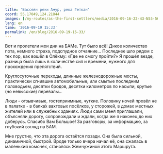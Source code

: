 ```yaml
---
title: 'Бассейн реки Амур, река Геткан'
coord: 55.17049,124.21844
images: [/my-routes/as-the-first-settlers/media/2016-09-16-22-43-N55-50047E123-19451-8393, /my-routes/as-the-first-settlers/media/2016-09-06-06-44-N56-57027E121-51819-8168]
lang: en
time: '2016-09-19 15:33'
permalink: /en/blog/2016-09-19-15-33/
---
```


Вот и пролетели мои дни на БАМе. Тут было всё! Дикое количество пота, немного страха, подспудное отчаяние... Последнее шло рядом с тех пор, как вошёл в Олёкму: «Где не смогу пройти?» Я прошёл везде, разница была лишь в количестве сил и времени, нужного для прохождения препятствий.

Круглосуточные переходы, длинные железнодорожные мосты, практически сгнившие автомобильные, или смытые последним половодьем, десятки бродов, десятки километров по насыпи, крутые (но невысокие) перевалы...

Люди - отзывчивые, гостеприимные, чуткие. Половину ночей провёл не в палатке - в балка&#769;х вахтовых посёлков, у сторожей, в домах местных жителей или в служебных зданиях. Люди сами меня приглашали, объясняли дорогу, сопровождали и ждали, когда же я наконец до них доберусь. Спасибо Вам Большое! За разговоры, за информацию, за глубокий взгляд на БАМ.

Мне грустно, что эта дорога остаётся позади. Она была сильной, динамичной, быстрой. Вроде только вчера начал её, она сжалась в маленький комочек, становясь Жемчужиной этого Маршрута.
